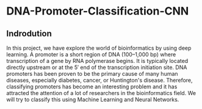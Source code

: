 # DNA-Promoter-Classification-CNN

## Indrodution

In this project, we have explore the world of bioinformatics by using deep learning. A promoter is a short region of DNA (100–1,000 bp) where transcription of a gene by RNA polymerase begins. It is typically located directly upstream or at the 5′ end of the transcription initiation site. DNA promoters has been proven to be the primary cause of many human diseases, especially diabetes, cancer, or Huntington's disease. Therefore, classifying promoters has become an interesting problem and it has attracted the attention of a lot of researchers in the bioinformatics field. We will try to classify this using Machine Learning and Neural Networks.
